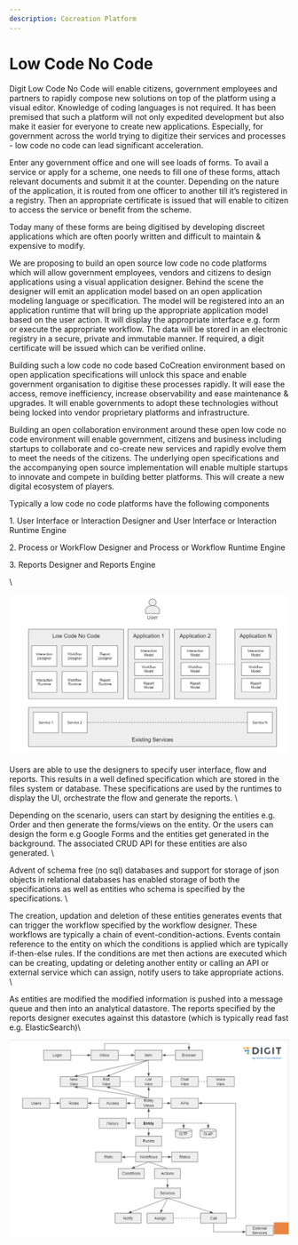 ```yaml
---
description: Cocreation Platform
---
```


# Low Code No Code

Digit Low Code No Code will enable citizens, government employees and partners to rapidly compose new solutions on top of the platform using a visual editor. Knowledge of coding languages is not required. It has been premised that such a platform will not only expedited development but also make it easier for everyone to create new applications. Especially, for government across the world trying to digitize their services and processes - low code no code can lead significant acceleration.

Enter any government office and one will see loads of forms. To avail a service or apply for a scheme, one needs to fill one of these forms, attach relevant documents and submit it at the counter. Depending on the nature of the application, it is routed from one officer to another till it’s registered in a registry. Then an appropriate certificate is issued that will enable to citizen to access the service or benefit from the scheme.&#x20;

Today many of these forms are being digitised by developing discreet applications which are often poorly written and difficult to maintain & expensive to modify.&#x20;

We are proposing to build an open source low code no code platforms which will allow government employees, vendors and citizens to design applications using a visual application designer. Behind the scene the designer will emit an application model based on an open application modeling language or specification. The model will be registered into an an application runtime that will bring up the appropriate application model based on the user action. It will display the appropriate interface e.g. form or execute the appropriate workflow. The data will be stored in an electronic registry in a secure, private and immutable manner. If required, a digit certificate will be issued which can be verified online.&#x20;

Building such a low code no code based CoCreation environment based on open application specifications will unlock this space and enable government organisation to digitise these processes rapidly. It will ease the access, remove inefficiency, increase observability and ease maintenance & upgrades. It will enable governments to adopt these technologies without being locked into vendor proprietary platforms and infrastructure.&#x20;

Building an open collaboration environment around these open low code no code environment will enable government, citizens and business including startups to collaborate and co-create new services and rapidly evolve them to meet the needs of the citizens. The underlying open specifications and the accompanying open source implementation will enable multiple startups to innovate and compete in building better platforms. This will create a new digital ecosystem of players.&#x20;

Typically a low code no code platforms have the following components

1\. User Interface or Interaction Designer and User Interface or Interaction Runtime Engine

2\. Process or WorkFlow Designer and Process or Workflow Runtime Engine

3\. Reports Designer and Reports Engine

\


![](<../../../.gitbook/assets/image (173).png>)

Users are able to use the designers to specify user interface, flow and reports. This results in a well defined specification which are stored in the files system or database. These specifications are used by the runtimes to display the UI, orchestrate the flow and generate the reports. \


Depending on the scenario, users can start by designing the entities e.g. Order and then generate the forms/views on the entity. Or the users can design the form e.g Google Forms and the entities get generated in the background. The associated CRUD API for these entities are also generated. \


Advent of schema free (no sql) databases and support for storage of json objects in relational databases has enabled storage of both the specifications as well as entities who schema is specified by the specifications. \


The creation, updation and deletion of these entities generates events that can trigger the workflow specified by the workflow designer.  These workflows are typically a chain of event-condition-actions. Events contain reference to the entity on which the conditions is applied which are typically if-then-else rules. If the conditions are met then actions are executed which can be creating, updating or deleting another entity or calling an API or external service which can assign, notify users to take appropriate actions. \


As entities are modified the modified information is pushed into a message queue and then into an analytical datastore. The reports specified by the reports designer executes against this datastore (which is typically read fast e.g. ElasticSearch)\


![](<../../../.gitbook/assets/image (108).png>)
